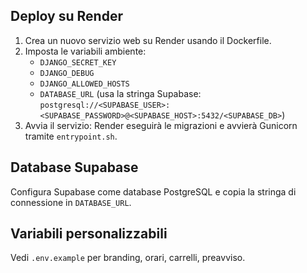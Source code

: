 ## Deploy su Render

1. Crea un nuovo servizio web su Render usando il Dockerfile.
2. Imposta le variabili ambiente:
	- `DJANGO_SECRET_KEY`
	- `DJANGO_DEBUG`
	- `DJANGO_ALLOWED_HOSTS`
	- `DATABASE_URL` (usa la stringa Supabase: `postgresql://<SUPABASE_USER>:<SUPABASE_PASSWORD>@<SUPABASE_HOST>:5432/<SUPABASE_DB>`)
3. Avvia il servizio: Render eseguirà le migrazioni e avvierà Gunicorn tramite `entrypoint.sh`.

## Database Supabase

Configura Supabase come database PostgreSQL e copia la stringa di connessione in `DATABASE_URL`.

## Variabili personalizzabili

Vedi `.env.example` per branding, orari, carrelli, preavviso.

